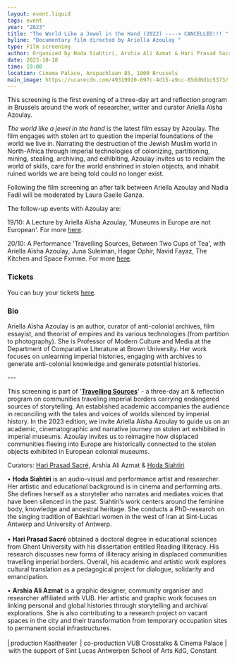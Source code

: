 ```yaml
---
layout: event.liquid
tags: event
year: "2023"
title: "The World Like a Jewel in the Hand (2022) ----> CANCELLED!!! "
byline: "Documentary film directed by Ariella Azoulay "
type: Film screening
author: Organized by Hoda Siahtiri, Arshia Ali Azmat & Hari Prasad Sacré
date: 2023-10-18
time: 19:00
location: Cinema Palace, Anspachlaan 85, 1000 Brussels
main_image: https://ucarecdn.com/49319910-697c-4d15-a9cc-85dd0d1c5373/
---
```

This screening is the first evening of a three-day art and reflection program in Brussels around the work of researcher, writer and curator Ariella Aïsha Azoulay. 

*The world like a jewel in the hand* is the latest film essay by Azoulay. The film engages with stolen art to question the imperial foundations of the world we live in. Narrating the destruction of the Jewish Muslim world in North-Africa through imperial technologies of colonizing, partitioning, mining, stealing, archiving, and exhibiting, Azoulay invites us to reclaim the world of skills, care for the world enshrined in stolen objects, and inhabit ruined worlds we are being told could no longer exist. 

Following the film screening an after talk between Ariella Azoulay and Nadia Fadil will be moderated by Laura Gaelle Ganza. 

The follow-up events with Azoulay are:

19/10: A Lecture by Ariella Aïsha Azoulay, 'Museums in Europe are not European'. For more [here](https://kaaitheater.be/en/agenda/museums-in-europe-are-not-european).

20/10: A Performance 'Travelling Sources, Between Two Cups of Tea', with Ariella Aïsha Azoulay, Juna Suleiman, Hagar Ophir, Navid Fayaz, The Kitchen and Space Fxmme. For more [here](https://kaaitheater.be/en/agenda/travelling-sources-between-two-cups-of-tea). 

### Tickets

You can buy your tickets [here](https://cinema-palace.be/fr/film/world-jewel-hand).

### Bio

Ariella Aïsha Azoulay is an author, curator of anti-colonial archives, film essayist, and theorist of empires and its various technologies (from partition to photography). She is Professor of Modern Culture and Media at the Department of Comparative Literature at Brown University. Her work focuses on unlearning imperial histories, engaging with archives to generate anti-colonial knowledge and generate potential histories.

\---

This screening is part of '**[Travelling Sources](https://kaaitheater.be/en/agenda/travelling-sources)**' - a three-day art & reflection program on communities traveling imperial borders carrying endangered sources of storytelling. An established academic accompanies the audience in reconciling with the tales and voices of worlds silenced by imperial history. In the 2023 edition, we invite Ariella Aïsha Azoulay to guide us on an academic, cinematographic and narrative journey on stolen art exhibited in imperial museums. Azoulay invites us to reimagine how displaced communities fleeing into Europe are historically connected to the stolen objects exhibited in European colonial museums. 

Curators: [Hari Prasad Sacré](https://be.linkedin.com/in/hari-prasad-sacr%C3%A9-14685b79), Arshia Ali Azmat & [Hoda Siahtiri](https://docmaniacs.com/hoda-siahtiri/) 

• **Hoda Siahtiri** is an audio-visual and performance artist and researcher. Her artistic and educational background is in cinema and performing arts. She defines herself as a storyteller who narrates and mediates voices that have been silenced in the past. Siahtiri’s work centers around the feminine body, knowledge and ancestral heritage. She conducts a PhD-research on the singing tradition of Bakhtiari women in the west of Iran at Sint-Lucas Antwerp and University of Antwerp.\
\
• **Hari Prasad Sacré** obtained a doctoral degree in educational sciences from Ghent University with his dissertation entitled Reading Illiteracy. His research discusses new forms of illiteracy arising in displaced communities travelling imperial borders. Overall, his academic and artistic work explores cultural translation as a pedagogical project for dialogue, solidarity and emancipation.

• **Arshia Ali Azmat** is a graphic designer, community organiser and researcher affiliated with VUB. Her artistic and graphic work focuses on linking personal and global histories through storytelling and archival explorations. She is also contributing to a research project on vacant spaces in the city and their transformation from temporary occupation sites to permanent social infrastructures. \
\
| production Kaaitheater  | co-production VUB Crosstalks & Cinema Palace | with the support of Sint Lucas Antwerpen School of Arts KdG, Constant